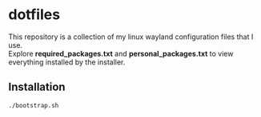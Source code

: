 # dotfiles
 This repository is a collection of my linux wayland configuration files that I use.  
 Explore __required_packages.txt__ and __personal_packages.txt__ to view everything installed by the installer.


## Installation
```
./bootstrap.sh
```
